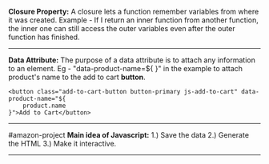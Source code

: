 **Closure Property:**
	A closure lets a function remember variables from where it was created.
	Example - If I return an inner function from another function, the inner one can still access the outer variables even after the outer function has finished.
	
---

**Data Attribute:**
	The purpose of a data attribute is to attach any information to an element.
	Eg - "data-product-name=${ }" in the example to attach product's name to the add to cart **button**.
```
<button class="add-to-cart-button button-primary js-add-to-cart" data-product-name="${
	product.name
}">Add to Cart</button>
```

---

#amazon-project
**Main idea of Javascript:**
	1.) Save the data
	2.) Generate the HTML
	3.) Make it interactive.

---
